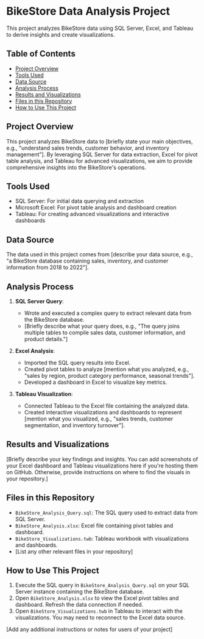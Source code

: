 # BikeStore Data Analysis Project

This project analyzes BikeStore data using SQL Server, Excel, and Tableau to derive insights and create visualizations.

## Table of Contents

- [Project Overview](#project-overview)
- [Tools Used](#tools-used)
- [Data Source](#data-source)
- [Analysis Process](#analysis-process)
- [Results and Visualizations](#results-and-visualizations)
- [Files in this Repository](#files-in-this-repository)
- [How to Use This Project](#how-to-use-this-project)

## Project Overview

This project analyzes BikeStore data to [briefly state your main objectives, e.g., "understand sales trends, customer behavior, and inventory management"]. By leveraging SQL Server for data extraction, Excel for pivot table analysis, and Tableau for advanced visualizations, we aim to provide comprehensive insights into the BikeStore's operations.

## Tools Used

- SQL Server: For initial data querying and extraction
- Microsoft Excel: For pivot table analysis and dashboard creation
- Tableau: For creating advanced visualizations and interactive dashboards

## Data Source

The data used in this project comes from [describe your data source, e.g., "a BikeStore database containing sales, inventory, and customer information from 2018 to 2022"].

## Analysis Process

1. **SQL Server Query**: 
   - Wrote and executed a complex query to extract relevant data from the BikeStore database.
   - [Briefly describe what your query does, e.g., "The query joins multiple tables to compile sales data, customer information, and product details."]

2. **Excel Analysis**:
   - Imported the SQL query results into Excel.
   - Created pivot tables to analyze [mention what you analyzed, e.g., "sales by region, product category performance, seasonal trends"].
   - Developed a dashboard in Excel to visualize key metrics.

3. **Tableau Visualization**:
   - Connected Tableau to the Excel file containing the analyzed data.
   - Created interactive visualizations and dashboards to represent [mention what you visualized, e.g., "sales trends, customer segmentation, and inventory turnover"].

## Results and Visualizations

[Briefly describe your key findings and insights. You can add screenshots of your Excel dashboard and Tableau visualizations here if you're hosting them on GitHub. Otherwise, provide instructions on where to find the visuals in your repository.]

## Files in this Repository

- `BikeStore_Analysis_Query.sql`: The SQL query used to extract data from SQL Server.
- `BikeStore_Analysis.xlsx`: Excel file containing pivot tables and dashboard.
- `BikeStore_Visualizations.twb`: Tableau workbook with visualizations and dashboards.
- [List any other relevant files in your repository]

## How to Use This Project

1. Execute the SQL query in `BikeStore_Analysis_Query.sql` on your SQL Server instance containing the BikeStore database.
2. Open `BikeStore_Analysis.xlsx` to view the Excel pivot tables and dashboard. Refresh the data connection if needed.
3. Open `BikeStore_Visualizations.twb` in Tableau to interact with the visualizations. You may need to reconnect to the Excel data source.

[Add any additional instructions or notes for users of your project]
